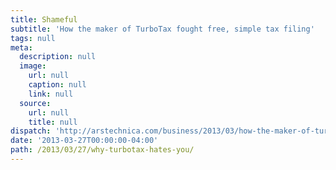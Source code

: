 ```yaml
---
title: Shameful
subtitle: 'How the maker of TurboTax fought free, simple tax filing'
tags: null
meta:
  description: null
  image:
    url: null
    caption: null
    link: null
  source:
    url: null
    title: null
dispatch: 'http://arstechnica.com/business/2013/03/how-the-maker-of-turbotax-fought-free-simple-tax-filing/'
date: '2013-03-27T00:00:00-04:00'
path: /2013/03/27/why-turbotax-hates-you/
---
```


